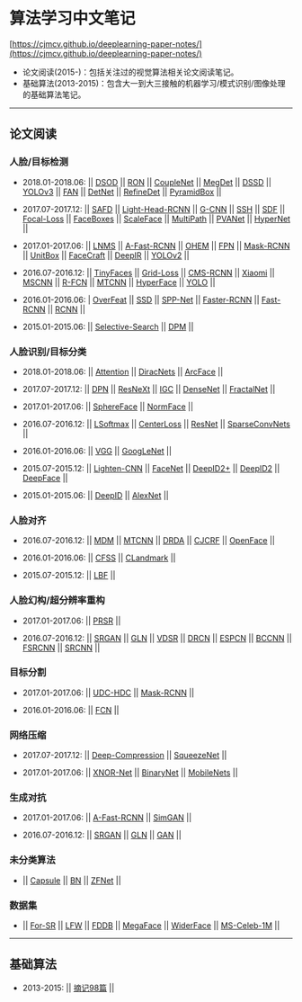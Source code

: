 # 算法学习中文笔记 
[https://cjmcv.github.io/deeplearning-paper-notes/](https://cjmcv.github.io/deeplearning-paper-notes/)
* 论文阅读(2015-)：包括关注过的视觉算法相关论文阅读笔记。
* 基础算法(2013-2015)：包含大一到大三接触的机器学习/模式识别/图像处理的基础算法笔记。

---------

## 论文阅读
### 人脸/目标检测
* 2018.01-2018.06: || [DSOD](https://cjmcv.github.io/deeplearning-paper-notes/fdetect/2018/01/01/DSOD.html) || [RON](https://cjmcv.github.io/deeplearning-paper-notes/fdetect/2018/03/20/RON.html) || [CoupleNet](https://cjmcv.github.io/deeplearning-paper-notes/fdetect/2018/03/22/CoupleNet.html) || [MegDet](https://cjmcv.github.io/deeplearning-paper-notes/fdetect/2018/03/25/MegDet.html) || [DSSD](https://cjmcv.github.io/deeplearning-paper-notes/fdetect/2018/03/26/DSSD.html) || [YOLOv3](https://cjmcv.github.io/deeplearning-paper-notes/fdetect/2018/03/29/YOLOv3.html) || [FAN](https://cjmcv.github.io/deeplearning-paper-notes/fdetect/2018/03/31/FAN.html) || [DetNet](https://cjmcv.github.io/deeplearning-paper-notes/fdetect/2018/04/29/DetNet.html) || [RefineDet](https://cjmcv.github.io/deeplearning-paper-notes/fdetect/2018/04/30/RefineDet.html) || [PyramidBox](https://cjmcv.github.io/deeplearning-paper-notes/fdetect/2018/05/03/PyramidBox.html) ||

* 2017.07-2017.12: || [SAFD](https://cjmcv.github.io/deeplearning-paper-notes/fdetect/2017/12/17/SAFD.html) || [Light-Head-RCNN](https://cjmcv.github.io/deeplearning-paper-notes/fdetect/2017/12/06/Light-Head-RCNN.html) || [G-CNN](https://cjmcv.github.io/deeplearning-paper-notes/fdetect/2017/12/03/GCNN.html) || [SSH](https://cjmcv.github.io/deeplearning-paper-notes/fdetect/2017/11/26/SSH.html) || [SDF](https://cjmcv.github.io/deeplearning-paper-notes/fdetect/2017/11/18/SFD.html) || [Focal-Loss](https://cjmcv.github.io/deeplearning-paper-notes/fdetect/2017/11/04/FocalLoss.html) || [FaceBoxes](https://cjmcv.github.io/deeplearning-paper-notes/fdetect/2017/10/28/FaceBoxes.html) || [ScaleFace](https://cjmcv.github.io/deeplearning-paper-notes/fdetect/2017/10/16/ScaleFace.html) || [MultiPath](https://cjmcv.github.io/deeplearning-paper-notes/fdetect/2017/10/15/MultiPath.html) || [PVANet](https://cjmcv.github.io/deeplearning-paper-notes/fdetect/2017/10/15/PVANet.html) || [HyperNet](https://cjmcv.github.io/deeplearning-paper-notes/fdetect/2017/10/13/HyperNet.html) ||

* 2017.01-2017.06: || [LNMS](https://cjmcv.github.io/deeplearning-paper-notes/fdetect/2017/05/19/LNMS.html) || [A-Fast-RCNN](https://cjmcv.github.io/deeplearning-paper-notes/fdetect/fgan/2017/04/30/AFastRCNN.html) || [OHEM](https://cjmcv.github.io/deeplearning-paper-notes/fdetect/2017/04/29/OHEM.html) || [FPN](https://cjmcv.github.io/deeplearning-paper-notes/fdetect/2017/03/26/FPN.html) || [Mask-RCNN](https://cjmcv.github.io/deeplearning-paper-notes/fdetect/fmask/2017/03/25/MaskRCNN.html) || [UnitBox](https://cjmcv.github.io/deeplearning-paper-notes/fdetect/2017/02/12/UnitBox.html) || [FaceCraft](https://cjmcv.github.io/deeplearning-paper-notes/fdetect/2017/01/22/FaceCraft.html) || [DeepIR](https://cjmcv.github.io/deeplearning-paper-notes/fdetect/2017/01/15/DeepIR.html) || [YOLOv2](https://cjmcv.github.io/deeplearning-paper-notes/fdetect/2017/01/02/YOLOv2.html) ||

* 2016.07-2016.12: || [TinyFaces](https://cjmcv.github.io/deeplearning-paper-notes/fdetect/2016/12/20/TinyFaces.html) || [Grid-Loss](https://cjmcv.github.io/deeplearning-paper-notes/fdetect/2016/12/09/GridLoss.html) || [CMS-RCNN](https://cjmcv.github.io/deeplearning-paper-notes/fdetect/2016/11/18/CMSRCNN.html) || [Xiaomi](https://cjmcv.github.io/deeplearning-paper-notes/fdetect/2016/11/16/Xiaomi.html) || [MSCNN](https://cjmcv.github.io/deeplearning-paper-notes/fdetect/2016/11/02/MSCNN.html) || [R-FCN](https://cjmcv.github.io/deeplearning-paper-notes/fdetect/2016/10/10/RFCN.html) || [MTCNN](https://cjmcv.github.io/deeplearning-paper-notes/fdetect/falign/2016/10/01/MTCNN.html) || [HyperFace](https://cjmcv.github.io/deeplearning-paper-notes/fdetect/2016/09/08/HyperFace.html) || [YOLO](https://cjmcv.github.io/deeplearning-paper-notes/fdetect/2016/08/08/YOLO.html) ||

* 2016.01-2016.06: | [OverFeat](https://cjmcv.github.io/deeplearning-paper-notes/fdetect/2016/03/01/OverFeat.html) || [SSD](https://cjmcv.github.io/deeplearning-paper-notes/fdetect/2016/02/12/SSD.html) || [SPP-Net](https://cjmcv.github.io/deeplearning-paper-notes/fdetect/2016/02/05/SPP.html) || [Faster-RCNN](https://cjmcv.github.io/deeplearning-paper-notes/fdetect/2016/01/06/FRCNN2.html) || [Fast-RCNN](https://cjmcv.github.io/deeplearning-paper-notes/fdetect/2016/01/04/FRCNN.html) || [RCNN](https://cjmcv.github.io/deeplearning-paper-notes/fdetect/2016/01/02/RCNN.html) ||

* 2015.01-2015.06: || [Selective-Search](https://cjmcv.github.io/deeplearning-paper-notes/fdetect/2015/12/05/Selective-Search.html) || [DPM](https://cjmcv.github.io/deeplearning-paper-notes/fdetect/2015/03/12/DPM.html) ||

### 人脸识别/目标分类
* 2018.01-2018.06: || [Attention](https://cjmcv.github.io/deeplearning-paper-notes/freg/2018/04/22/Attention.html) || [DiracNets](https://cjmcv.github.io/deeplearning-paper-notes/freg/2018/04/24/DiracNets.html) || [ArcFace](https://cjmcv.github.io/deeplearning-paper-notes/freg/2018/04/27/ArcFace.html) ||

* 2017.07-2017.12: || [DPN](https://cjmcv.github.io/deeplearning-paper-notes/freg/2017/12/24/DPN.html) || [ResNeXt](https://cjmcv.github.io/deeplearning-paper-notes/freg/2017/12/15/ResNeXt.html) || [IGC](https://cjmcv.github.io/deeplearning-paper-notes/freg/2017/12/10/IGC.html) || [DenseNet](https://cjmcv.github.io/deeplearning-paper-notes/freg/2017/10/21/DenseNet.html) || [FractalNet](https://cjmcv.github.io/deeplearning-paper-notes/freg/2017/10/14/FractalNet.html) || 

* 2017.01-2017.06: || [SphereFace](https://cjmcv.github.io/deeplearning-paper-notes/freg/2017/05/28/SphereFace.html) || [NormFace](https://cjmcv.github.io/deeplearning-paper-notes/freg/2017/05/21/NormFace.html) || 

* 2016.07-2016.12: || [LSoftmax](https://cjmcv.github.io/deeplearning-paper-notes/freg/2016/12/10/LSoftmax.html) || [CenterLoss](https://cjmcv.github.io/deeplearning-paper-notes/freg/2016/10/29/CenterLoss.html) || [ResNet](https://cjmcv.github.io/deeplearning-paper-notes/freg/2016/09/10/ResNet.html) || [SparseConvNets](https://cjmcv.github.io/deeplearning-paper-notes/freg/2016/08/21/SparseConvNets.html) ||

* 2016.01-2016.06: || [VGG](https://cjmcv.github.io/deeplearning-paper-notes/freg/2016/02/18/VGG.html) || [GoogLeNet](https://cjmcv.github.io/deeplearning-paper-notes/freg/2016/02/16/GoogLeNet.html) ||

* 2015.07-2015.12: || [Lighten-CNN](https://cjmcv.github.io/deeplearning-paper-notes/freg/2015/12/16/LightenCNN.html) || [FaceNet](https://cjmcv.github.io/deeplearning-paper-notes/freg/2015/11/15/FaceNet.html) || [DeepID2+](https://cjmcv.github.io/deeplearning-paper-notes/freg/2015/10/02/DeepID2+.html) || [DeepID2](https://cjmcv.github.io/deeplearning-paper-notes/freg/2015/09/26/DeepID2.html) || [DeepFace](https://cjmcv.github.io/deeplearning-paper-notes/freg/2015/08/07/DeepFace.html) || 

* 2015.01-2015.06: || [DeepID](https://cjmcv.github.io/deeplearning-paper-notes/freg/2015/06/29/DeepID.html) || [AlexNet](https://cjmcv.github.io/deeplearning-paper-notes/freg/2015/06/20/AlexNet.html) ||

### 人脸对齐
* 2016.07-2016.12: || [MDM](https://cjmcv.github.io/deeplearning-paper-notes/falign/2016/08/16/MDM.html) || [MTCNN](https://cjmcv.github.io/deeplearning-paper-notes/fdetect/falign/2016/10/01/MTCNN.html) || [DRDA](https://cjmcv.github.io/deeplearning-paper-notes/falign/2016/08/06/DRDA.html) || [CJCRF](https://cjmcv.github.io/deeplearning-paper-notes/falign/2016/08/02/CJCRF.html) || [OpenFace](https://cjmcv.github.io/deeplearning-paper-notes/falign/2016/06/12/OpenFace.html) ||

* 2016.01-2016.06: || [CFSS](https://cjmcv.github.io/deeplearning-paper-notes/falign/2016/01/26/CFSS.html) || [CLandmark](https://cjmcv.github.io/deeplearning-paper-notes/falign/2016/01/23/Clandmark.html) || 

* 2015.07-2015.12: || [LBF](https://cjmcv.github.io/deeplearning-paper-notes/falign/2015/12/26/LBF.html) || 

### 人脸幻构/超分辨率重构
* 2017.01-2017.06: || [PRSR](https://cjmcv.github.io/deeplearning-paper-notes/fsr/2017/02/18/PRSR.html) || 

* 2016.07-2016.12:  || [SRGAN](https://cjmcv.github.io/deeplearning-paper-notes/fgan/fsr/2016/12/26/SRGAN.html) || [GLN](https://cjmcv.github.io/deeplearning-paper-notes/fsr/fgan/2016/12/15/GLN.html) || [VDSR](https://cjmcv.github.io/deeplearning-paper-notes/fsr/2016/12/12/VDSR.html) || [DRCN](https://cjmcv.github.io/deeplearning-paper-notes/fsr/2016/12/11/DRCN.html) || [ESPCN](https://cjmcv.github.io/deeplearning-paper-notes/fsr/2016/12/09/ESPCN.html) || [BCCNN](https://cjmcv.github.io/deeplearning-paper-notes/fsr/2016/12/07/BCCNN.html) || [FSRCNN](https://cjmcv.github.io/deeplearning-paper-notes/fsr/2016/12/03/FSRCNN.html) || [SRCNN](https://cjmcv.github.io/deeplearning-paper-notes/fsr/2016/12/02/SRCNN.html) ||

### 目标分割
* 2017.01-2017.06: || [UDC-HDC](https://cjmcv.github.io/deeplearning-paper-notes/fmask/2017/05/10/UDC_HDC.html) || [Mask-RCNN](https://cjmcv.github.io/deeplearning-paper-notes/fdetect/fmask/2017/03/25/MaskRCNN.html) ||

* 2016.01-2016.06: || [FCN](https://cjmcv.github.io/deeplearning-paper-notes/fmask/2016/03/15/FCN.html) || 

### 网络压缩
* 2017.07-2017.12: || [Deep-Compression](https://cjmcv.github.io/deeplearning-paper-notes/fcompress/2017/11/12/DeepCompression.html) || [SqueezeNet](https://cjmcv.github.io/deeplearning-paper-notes/fcompress/2017/08/12/SqueezeNet.html) || 

* 2017.01-2017.06: || [XNOR-Net](https://cjmcv.github.io/deeplearning-paper-notes/fcompress/2017/06/03/XNOR-Net.html) || [BinaryNet](https://cjmcv.github.io/deeplearning-paper-notes/fcompress/2017/06/01/BinaryNet.html) || [MobileNets](https://cjmcv.github.io/deeplearning-paper-notes/fcompress/2017/04/28/MobileNets.html) || 

### 生成对抗
* 2017.01-2017.06: || [A-Fast-RCNN](https://cjmcv.github.io/deeplearning-paper-notes/fdetect/fgan/2017/04/30/AFastRCNN.html) || [SimGAN](https://cjmcv.github.io/deeplearning-paper-notes/fgan/2017/01/08/SimGAN.html) ||

* 2016.07-2016.12: || [SRGAN](https://cjmcv.github.io/deeplearning-paper-notes/fgan/fsr/2016/12/26/SRGAN.html) || [GLN](https://cjmcv.github.io/deeplearning-paper-notes/fsr/fgan/2016/12/15/GLN.html) || [GAN](https://cjmcv.github.io/deeplearning-paper-notes/fgan/2016/11/08/GAN.html) || 

### 未分类算法
* || [Capsule](https://cjmcv.github.io/deeplearning-paper-notes/ftrick/2017/11/17/Capsule.html) || [BN](https://cjmcv.github.io/deeplearning-paper-notes/ftrick/2016/11/06/BN.html) || [ZFNet](https://cjmcv.github.io/deeplearning-paper-notes/ftrick/2016/09/10/ZFNET.html) ||

### 数据集
* || [For-SR](https://cjmcv.github.io/deeplearning-paper-notes/fdataset/2016/10/01/ForSR.html) || [LFW](https://cjmcv.github.io/deeplearning-paper-notes/fdataset/2016/10/01/LFW.html) || [FDDB](https://cjmcv.github.io/deeplearning-paper-notes/fdataset/2016/10/01/FDDB.html) || [MegaFace](https://cjmcv.github.io/deeplearning-paper-notes/fdataset/2016/10/01/MegaFace.html) || [WiderFace](https://cjmcv.github.io/deeplearning-paper-notes/fdataset/2016/10/01/WiderFace.html) || [MS-Celeb-1M](https://cjmcv.github.io/deeplearning-paper-notes/fdataset/2016/10/01/MSCeleb1M.html) || 

-------------

## 基础算法
* 2013-2015: || [摘记98篇](https://cjmcv.github.io/deeplearning-paper-notes/bprojects.html) ||






